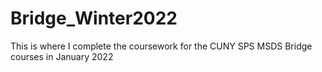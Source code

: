 # Bridge_Winter2022
This is where I complete the coursework for the CUNY SPS MSDS Bridge courses in January 2022
